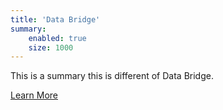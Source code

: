 ```yaml
---
title: 'Data Bridge'
summary:
    enabled: true
    size: 1000
---
```


This is a summary this is different of Data Bridge.

[Learn More](http://renci.org/research/databridge/?classes=xdci-button)